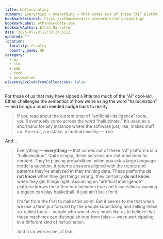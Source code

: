 ```yaml
---
title: Hallucinating
summary: Everything — everything — that comes out of these “AI” platforms is a “hallucination.” Quite simply, these services are slot machines for content.
bookmarkExternal: https://ethanmarcotte.com/wrote/hallucinating/
bookmarkLabel: ethanmarcotte.com
bookmarkAuthor: Ethan Marcotte
date: 2025-05-20T12:30:27.631Z
updated: ""
location:
  locality: Crawley
  country_name: UK
category:
  - ai
  - llm
  - web
  - tech
  - automation
eleventyExcludeFromCollections: false
---
```


For those of us that may have sipped a little too much of the "Ai" cool-aid, Ethan challenges the semantics of how we're using the word "hallucination" &mdash; and brings a much needed nudge back to reality.

> If you read about the current crop of “artificial intelligence” tools, you’ll eventually come across the word “hallucinate.” It’s used as a shorthand for any instance where the software just, like, makes stuff up: An error, a mistake, a factual misstep — a lie.
>

And...

> Everything — **everything** — that comes out of these “AI” platforms is a “hallucination.” Quite simply, these services are slot machines for content. They’re playing probabilities: when you ask a large language model a question, it returns answers aligned with the trends and patterns they’ve analyzed in their training data. These platforms **do not know** when they get things wrong; they certainly **do not know** when they get things right. Assuming an “artificial intelligence” platform knows the difference between true and false is like assuming a pigeon can play basketball. It just ain’t built for it.
>
> I’m far from the first to make this point. But it seems to me that when we use a term put forward by the people subsidizing and selling these so-called tools — people who would very much like us to believe that these machines can distinguish true from false — we’re participating in a different kind of hallucination.
>
> And a far worse one, at that.
